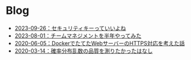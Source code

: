 # Blog

- [2023-09-26：セキュリティキーっていいよね](20230926)
- [2023-08-01：チームマネジメントを半年やってみた](20230801)
- [2020-06-05：DockerでたてたWebサーバーのHTTPS対応を考えた話](20200605)
- [2020-03-14：確率分布乱数の品質を測りたかったはなし](20200314)
